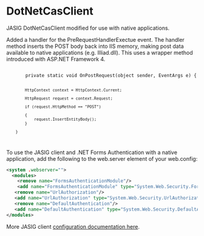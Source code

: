 DotNetCasClient
===============

JASIG DotNetCasClient modified for use with native applications.

Added a handler for the PreRequestHandlerExectue event.  The handler method inserts the POST body back into IIS memory, 
making post data available to native applications (e.g. Illiad.dll). This uses a wrapper method introduced with ASP.NET Framework 4.

<code>
       private static void OnPostRequest(object sender, EventArgs e) {

            HttpContext context = HttpContext.Current;
            
            HttpRequest request = context.Request;
            
            if (request.HttpMethod == "POST")
            
            {
                request.InsertEntityBody();
            }        
            
        }
</code>

To use the JASIG client and .NET Forms Authentication with a native application, add the following to the web.server 
element of your web.config:

```xml
<system .webserver=""> 
  <modules>
    <remove name="FormsAuthenticationModule"/> 
    <add name="FormsAuthenticationModule" type="System.Web.Security.FormsAuthenticationModule"/>
   <remove name="UrlAuthorization"/> 
   <add name="UrlAuthorization" type="System.Web.Security.UrlAuthorizationModule"/> 
   <remove name="DefaultAuthentication"/>
   <add name="DefaultAuthentication" type="System.Web.Security.DefaultAuthenticationModule"/>
</modules>
```

More JASIG client <a href="https://wiki.jasig.org/display/CASC/.Net+Cas+Client">configuration documentation here</a>.
